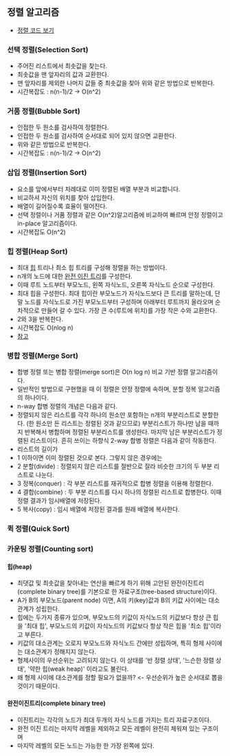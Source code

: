 ## 정렬 알고리즘
* [정렬 코드 보기](https://github.com/lsm7179/Study/blob/master/src/Study/sort/Sort.java)

### 선택 정렬(Selection Sort)
* 주어진 리스트에서 최솟값을 찾는다.
* 최솟값을 맨 앞자리의 값과 교환한다.
* 맨 앞자리를 제외한 나머지 값들 중 최솟값을 찾아 위와 같은 방법으로 반복한다.
* 시간복잡도 : n(n-1)/2 -> O(n^2)
### 거품 정렬(Bubble Sort)
* 인접한 두 원소를 검사하여 정렬한다.
* 인접한 두 원소를 검사하여 순서대로 되어 있지 않으면 교환한다.
* 위와 같은 방법으로 반복한다.
* 시간복잡도 : n(n-1)/2 -> O(n^2)
### 삽입 정렬(Insertion Sort)
* 요소를 앞에서부터 차례대로 이미 정렬된 배열 부분과 비교합니다.
* 비교하셔 자신의 위치를 찾아 삽입한다.
* 배열이 길어질수록 효율이 떨어진다.
* 선택 정렬이나 거품 정렬과 같은 O(n^2)알고리즘에 비교하여 빠르며 안정 정렬이고 in-place 알고리즘이다.
* 시간복잡도 O(n^2)
### 힙 정렬(Heap Sort)
* 최대 [힙](#힙heap) 트리나 최소 힙 트리를 구성해 정렬을 하는 방법이다.
* n개의 노드에 대한 [완전 이진 트리](#완전이진트리binary-tree)를 구성한다.
* 이때 루트 노드부터 부모노드, 왼쪽 자식노드, 오른쪽 자식노드 순으로 구성한다.
* 최대 힙을 구성한다. 최대 힙이란 부모노드가 자식노드보다 큰 트리를 말하는데, 단말 노드를 자식노드로 가진 부모노드부터 구성하며 아래부터 루트까지 올라오며 순차적으로 만들어 갈 수 있다.
  가장 큰 수(루트에 위치)를 가장 작은 수와 교환한다.
* 2와 3을 반복한다.
* 시간복잡도 O(nlog n)
* [참고](https://st-lab.tistory.com/205)

### 병합 정렬(Merge Sort)
* 합병 정렬 또는 병합 정렬(merge sort)은 O(n log n) 비교 기반 정렬 알고리즘이다. 
* 일반적인 방법으로 구현했을 때 이 정렬은 안정 정렬에 속하며, 분할 정복 알고리즘의 하나이다.
* n-way 합병 정렬의 개념은 다음과 같다.
* 정렬되지 않은 리스트를 각각 하나의 원소만 포함하는 n개의 부분리스트로 분할한다. (한 원소만 든 리스트는 정렬된 것과 같으므로)
부분리스트가 하나만 남을 때까지 반복해서 병합하며 정렬된 부분리스트를 생성한다. 마지막 남은 부분리스트가 정렬된 리스트이다.
흔히 쓰이는 하향식 2-way 합병 정렬은 다음과 같이 작동한다.
* 리스트의 길이가 
* 1 이하이면 이미 정렬된 것으로 본다. 그렇지 않은 경우에는
* 2 분할(divide) : 정렬되지 않은 리스트를 절반으로 잘라 비슷한 크기의 두 부분 리스트로 나눈다.
* 3 정복(conquer) : 각 부분 리스트를 재귀적으로 합병 정렬을 이용해 정렬한다.
* 4 결합(combine) : 두 부분 리스트를 다시 하나의 정렬된 리스트로 합병한다. 이때 정렬 결과가 임시배열에 저장된다.
* 5 복사(copy) : 임시 배열에 저장된 결과를 원래 배열에 복사한다.
### 퀵 정렬(Quick Sort)
### 카운팅 정렬(Counting sort)

#### 힙(heap)
 * 최댓값 및 최솟값을 찾아내는 연산을 빠르게 하기 위해 고안된 완전이진트리(complete binary tree)를 기본으로 한 자료구조(tree-based structure)이다.
 * A가 B의 부모노드(parent node) 이면, A의 키(key)값과 B의 키값 사이에는 대소관계가 성립한다.
 * 힙에는 두가지 종류가 있으며, 부모노드의 키값이 자식노드의 키값보다 항상 큰 힙을 '최대 힙', 부모노드의 키값이 자식노드의 키값보다 항상 작은 힙을 '최소 힙'이라고 부른다.
 * 키값의 대소관계는 오로지 부모노드와 자식노드 간에만 성립하며, 특히 형제 사이에는 대소관계가 정해지지 않는다.
 * 형제사이의 우선순위는 고려되지 않는다. 이 상태를 '반 정렬 상태', '느슨한 정렬 상태', '약한 힙(weak heap)' 이라고도 불린다.
 * 왜 형제 사이에 대소관계를 정할 필요가 없을까? <- 우선순위가 높은 순서대로 뽑을 것이기 때문이다.
#### 완전이진트리(complete binary tree)
 * 이진트리는 각각의 노드가  최대 두개의 자식 노드를 가지는 트리 자료구조이다.
 * 완전 이진 트리는 마지막 레벨을 제외하고 모든 레벨이 완전히 체워져 있는 구조이며
 * 마지막 레벨의 모든 노드는 가능한 한 가장 왼쪽에 있다.